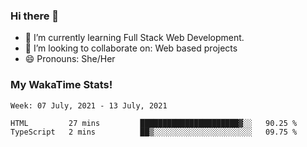 ### Hi there 👋

- 🌱 I’m currently learning Full Stack Web Development.
- 👯 I’m looking to collaborate on: Web based projects
- 😄 Pronouns: She/Her

### My WakaTime Stats!

<!--START_SECTION:waka-->
```text
Week: 07 July, 2021 - 13 July, 2021

HTML         27 mins         ██████████████████████▓░░   90.25 % 
TypeScript   2 mins          ██▒░░░░░░░░░░░░░░░░░░░░░░   09.75 % 
```
<!--END_SECTION:waka-->
